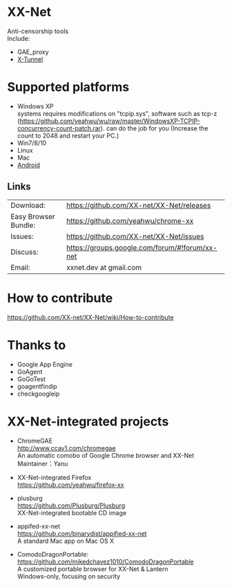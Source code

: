 XX-Net
========
Anti-censorship tools  
Include:  
* GAE_proxy  
* [X-Tunnel](how-to-use-X-Tunnel)  

Supported platforms
================
* Windows XP  
   systems requires modifications on "tcpip.sys", 
software such as tcp-z (https://github.com/yeahwu/wu/raw/master/WindowsXP-TCPIP-concurrency-count-patch.rar). 
can do the job for you (Increase the count to 2048 and restart your PC.)
* Win7/8/10  
* Linux  
* Mac
* [Android](https://github.com/XX-net/xxnet-android/releases)


## Links
|   |   |
| --------   | :----  |
|Download: |https://github.com/XX-net/XX-Net/releases |
|Easy Browser Bundle: |https://github.com/yeahwu/chrome-xx |
|Issues:  |https://github.com/XX-net/XX-Net/issues |
|Discuss:  |https://groups.google.com/forum/#!forum/xx-net |
|Email:   |xxnet.dev at gmail.com |

How to contribute
====================
https://github.com/XX-net/XX-Net/wiki/How-to-contribute

Thanks to
=========
* Google App Engine
* GoAgent
* GoGoTest
* goagentfindip
* checkgoogleip

XX-Net-integrated projects
============================
* ChromeGAE  
  http://www.ccav1.com/chromegae  
  An automatic comobo of Google Chrome browser and XX-Net  
  Maintainer：Yanu  

* XX-Net-integrated Firefox  
  https://github.com/yeahwu/firefox-xx  

* plusburg  
  https://github.com/Plusburg/Plusburg  
  XX-Net-integrated bootable CD image  

* appifed-xx-net  
  https://github.com/binarydist/appified-xx-net  
  A standard Mac app on Mac OS X  
  
* ComodoDragonPortable:   
  https://github.com/mikedchavez1010/ComodoDragonPortable  
  A customized portable browser for XX-Net & Lantern  
  Windows-only, focusing on security
